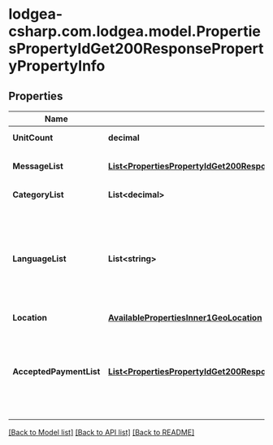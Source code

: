 
# lodgea-csharp.com.lodgea.model.PropertiesPropertyIdGet200ResponsePropertyPropertyInfo

## Properties

Name | Type | Description | Notes
------------ | ------------- | ------------- | -------------
**UnitCount** | **decimal** | The amount of units the property has. | [optional] 
**MessageList** | [**List&lt;PropertiesPropertyIdGet200ResponsePropertyPropertyInfoMessageListInner&gt;**](PropertiesPropertyIdGet200ResponsePropertyPropertyInfoMessageListInner.md) | Contains a descriptive message for this property in all supported languages. | 
**CategoryList** | **List&lt;decimal&gt;** | A list of code of the property class types that apply to the property. | 
**LanguageList** | **List&lt;string&gt;** | The codes of languages the staff of this property can speak. Please note that these codes partially differ from the two character ISO language codes widely used throughout the API as they partially include country specific language code.&lt;p&gt;See also &lt;a href&#x3D;\&quot;#languagecountry-code\&quot;&gt;in the appendix&lt;/a&gt;.&lt;/p&gt; | 
**Location** | [**AvailablePropertiesInner1GeoLocation**](AvailablePropertiesInner1GeoLocation.md) |  | [optional] 
**AcceptedPaymentList** | [**List&lt;PropertiesPropertyIdGet200ResponsePropertyPropertyInfoAcceptedPaymentListInner&gt;**](PropertiesPropertyIdGet200ResponsePropertyPropertyInfoAcceptedPaymentListInner.md) | A list of the accepted payment methods. Payment methods might subject to frequent change as payment providers come and go. You should always implement a way to handle new, unexpected payment methods.&lt;p&gt;See also &lt;a href&#x3D;\&quot;#paymenttypes\&quot;&gt;in the appendix&lt;/a&gt;.&lt;/p&gt; | 

[[Back to Model list]](../README.md#documentation-for-models)
[[Back to API list]](../README.md#documentation-for-api-endpoints)
[[Back to README]](../README.md)

